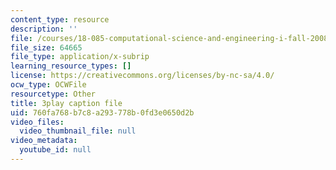 ```yaml
---
content_type: resource
description: ''
file: /courses/18-085-computational-science-and-engineering-i-fall-2008/760fa768b7c8a293778b0fd3e0650d2b_h5KiY9lvHc4.srt
file_size: 64665
file_type: application/x-subrip
learning_resource_types: []
license: https://creativecommons.org/licenses/by-nc-sa/4.0/
ocw_type: OCWFile
resourcetype: Other
title: 3play caption file
uid: 760fa768-b7c8-a293-778b-0fd3e0650d2b
video_files:
  video_thumbnail_file: null
video_metadata:
  youtube_id: null
---
```

